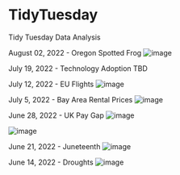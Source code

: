 # TidyTuesday
Tidy Tuesday Data Analysis

August 02, 2022 - Oregon Spotted Frog
![image](https://user-images.githubusercontent.com/91282117/182450144-40d0c6d0-5768-4113-9cb9-60088aeaac12.png)

July 19, 2022 - Technology Adoption
TBD

July 12, 2022 - EU Flights
![image](https://user-images.githubusercontent.com/91282117/179805679-165c1472-f9b6-4495-b9e3-0804cba97dc3.png)

July 5, 2022 - Bay Area Rental Prices
![image](https://user-images.githubusercontent.com/91282117/177866848-6930b0ce-500e-4075-a46f-cdf961c15049.png)

June 28, 2022 - UK Pay Gap
![image](https://user-images.githubusercontent.com/91282117/177357688-1d8d64db-7cd6-4459-8016-135dbed9892e.png)

![image](https://user-images.githubusercontent.com/91282117/176729174-1120d3ec-32f8-4c04-af33-c2d3c4516fad.png)

June 21, 2022 - Juneteenth
![image](https://user-images.githubusercontent.com/91282117/176223457-3fca473f-f9e4-4240-a240-871b81a8804d.png)

June 14, 2022 - Droughts
![image](https://user-images.githubusercontent.com/91282117/176217471-769928b1-b28e-42d0-992c-9e9a1ae1e6cf.png)
